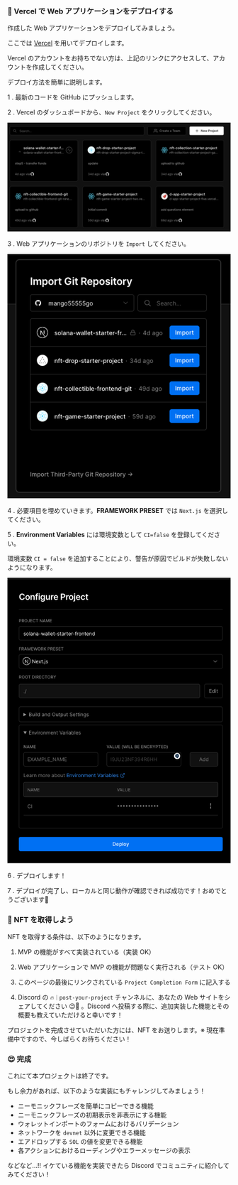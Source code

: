 ### 🚀 Vercel で Web アプリケーションをデプロイする

作成した Web アプリケーションをデプロイしてみましょう。

ここでは [Vercel](https://Vercel.com) を用いてデプロイします。

Vercel のアカウントをお持ちでない方は、上記のリンクにアクセスして、アカウントを作成してください。

デプロイ方法を簡単に説明します。

1 \. 最新のコードを GitHub にプッシュします。

2 \. Vercel のダッシュボードから、`New Project` をクリックしてください。

![](/public/images/304-Solana-Wallet/3_3_1.png)

3 \. Web アプリケーションのリポジトリを `Import` してください。

![](/public/images/304-Solana-Wallet/3_3_2.png)

4 \. 必要項目を埋めていきます。**FRAMEWORK PRESET** では `Next.js` を選択してください。

5 \. **Environment Variables** には環境変数として `CI=false` を登録してください。

環境変数 `CI = false` を追加することにより、警告が原因でビルドが失敗しないようになります。

![](/public/images/304-Solana-Wallet/3_3_3.png)

6 \. デプロイします！

7 \. デプロイが完了し、ローカルと同じ動作が確認できれば成功です！おめでとうございます🥭

### 🎫 NFT を取得しよう

NFT を取得する条件は、以下のようになります。

1. MVP の機能がすべて実装されている（実装 OK）

2. Web アプリケーションで MVP の機能が問題なく実行される（テスト OK）

3. このページの最後にリンクされている `Project Completion Form` に記入する

4. Discord の `🔥｜post-your-project` チャンネルに、あなたの Web サイトをシェアしてください 😉🎉 。Discord へ投稿する際に、追加実装した機能とその概要も教えていただけると幸いです！

プロジェクトを完成させていただいた方には、NFT をお送りします。※ 現在準備中ですので、今しばらくお待ちください！

### 😍 完成

これにて本プロジェクトは終了です。

もし余力があれば、以下のような実装にもチャレンジしてみましょう！

- ニーモニックフレーズを簡単にコピーできる機能
- ニーモニックフレーズの初期表示を非表示にする機能
- ウォレットインポートのフォームにおけるバリデーション
- ネットワークを `devnet` 以外に変更できる機能
- エアドロップする `SOL` の値を変更できる機能
- 各アクションにおけるローディングやエラーメッセージの表示

などなど...!! イケている機能を実装できたら Discord でコミュニティに紹介してみてください！
